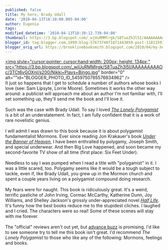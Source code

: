 ```yaml
---
published: false
title: My hero, Brady Udall
date: '2010-04-13T18:10:00.005-04:00'
author: Eugenia
tags: 
modified_datetime: '2010-04-13T18:39:12.739-04:00'
thumbnail: https://3.bp.blogspot.com/_wjUuRMMlrgk/S8TuaZh3l5I/AAAAAAAAAOc/3TCt6vGOXnI/s72-c/Nikki+Plays+Bingo.jpg
blogger_id: tag:blogger.com,1999:blog-5767374071871443859.post-118115911011211009
blogger_orig_url: https://brooklinebooksmith.blogspot.com/2010/04/my-hero-brady-udall.html
---
```


<a onblur="try {parent.deselectBloggerImageGracefully();} catch(e) {}" href="https://3.bp.blogspot.com/_wjUuRMMlrgk/S8TuaZh3l5I/AAAAAAAAAOc/3TCt6vGOXnI/s1600/Nikki+Plays+Bingo.jpg"><img style="cursor:pointer; cursor:hand;width: 200px; height: 134px;" src="https://3.bp.blogspot.com/_wjUuRMMlrgk/S8TuaZh3l5I/AAAAAAAAAOc/3TCt6vGOXnI/s200/Nikki+Plays+Bingo.jpg" border="0" alt=""id="BLOGGER_PHOTO_ID_5459750785576834962" /></a><br />It just so happens that I get to schedule a number of authors whose books I love (see: Sam Lipsyte, Lorrie Moore). Sometimes it works the other way around: a publicist will approach me about an author I'm not familiar with, I'll set something up, they'll send me the book and I'll love it. <br /><br />Such was the case with Brady Udall. To say I loved <span style="font-style:italic;"><a href="https://www.brooklinebooksmith-shop.com/book/9780393062625">The Lonely Polygamist</a></span> is a bit of an understatement. In fact, I am fully confident that it is a work of rare novelistic genius.<br /><br />I will admit I was drawn to this book because it is about polygamist fundamentalist Mormons. Ever since reading Jon Krakauer's book <span style="font-style:italic;"><a href="https://www.brooklinebooksmith-shop.com/book/9781400032808">Under the Banner of Heaven</a></span>, I have been enthralled by polygamy, Joseph Smith, and special underwear. And then Big Love happened, and soon became my second-favorite TV show of all time (first place: Six Feet Under).<br /><br />Needless to say I was pumped when I read a title with "polygamist" in it. I was a little scared, too. Polygamy seems like it would be a tough subject to tackle, even if, like Brady Udall, you grew up in the Mormon church and spent a couple years living on a polygamist compound doing research.<br /><br />My fears were for naught. This book is ridiculously great. It's a weird, terrific pastiche of John Irving, Cormac McCarthy, Katherine Dunn, Joy Williams, and Shelley Jackson's grossly under-appreciated novel <a href="https://www.brooklinebooksmith-shop.com/book/9780060882365"><span style="font-style:italic;">Half Life</span></a>. It's funny how the best books reduce me to the stupidest cliches. I laughed and I cried. The characters were so real! Some of these scenes will stay with me forever. <br /><br />The "official" reviews aren't out yet, but <a href="https://villagebooksblogs.typepad.com/village_books_blog/2010/03/the-lonely-polygamist.html">advance buzz</a> is promising. I'd like to see someone try to tell me this book isn't great. I'd recommend <span style="font-style:italic;">The Lonely Polygamist</span> to those who like any of the following: Mormons, feelings and books.